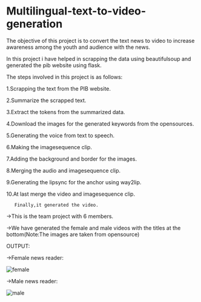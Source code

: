 # Multilingual-text-to-video-generation
The objective of this project is to convert the text news to video to increase awareness among the youth and audience with the news.

In this project i have helped in scrapping the data using beautifulsoup and generated the pib website using flask.

The steps involved in this project is as follows:

1.Scrapping the text from the PIB website.

2.Summarize the scrapped text.

3.Extract the tokens from the summarized data.

4.Download the images for the generated keywords from the opensources.

5.Generating the voice from text to speech.

6.Making the imagesequence clip.

7.Adding the background and border for the images.

8.Merging the audio and imagesequence clip.

9.Generating the lipsync for the anchor using way2lip.

10.At last merge the video and imagesequence clip.

       Finally,it generated the video.

->This is the team project with 6 members.

->We have generated the female and male videos with the titles at the bottom(Note:The images are taken from opensource)

OUTPUT:

->Female news reader:

![female](https://github.com/nikhila-03/Multilingual-text-to-video-generation/assets/131776761/cf2a0bf2-faf2-4640-aab6-868b9d78f408)

->Male news reader:

![male](https://github.com/nikhila-03/Multilingual-text-to-video-generation/assets/131776761/cf45c8cb-72ad-4aa4-bc5e-9f27528c644a)



